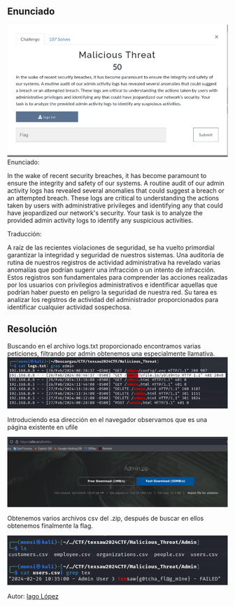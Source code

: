
## Enunciado

![](Enunciado.png)
Enunciado:

In the wake of recent security breaches, it has become paramount to ensure the integrity and safety of our systems. A routine audit of our admin activity logs has revealed several anomalies that could suggest a breach or an attempted breach. These logs are critical to understanding the actions taken by users with administrative privileges and identifying any that could have jeopardized our network's security. Your task is to analyze the provided admin activity logs to identify any suspicious activities.

Traducción:

A raíz de las recientes violaciones de seguridad, se ha vuelto primordial garantizar la integridad y seguridad de nuestros sistemas. Una auditoría de rutina de nuestros registros de actividad administrativa ha revelado varias anomalías que podrían sugerir una infracción o un intento de infracción. Estos registros son fundamentales para comprender las acciones realizadas por los usuarios con privilegios administrativos e identificar aquellas que podrían haber puesto en peligro la seguridad de nuestra red. Su tarea es analizar los registros de actividad del administrador proporcionados para identificar cualquier actividad sospechosa.
## Resolución

Buscando en el archivo logs.txt proporcionado encontramos varias peticiones, filtrando por admin obtenemos una especialmente llamativa.
![](logs.png)

Introduciendo esa dirección en el navegador observamos que es una página existente en ufile

![](web.png)

Obtenemos varios archivos csv del .zip, después de buscar en ellos obtenemos finalmente la flag.

![](flag.png)

Autor: [Iago López](https://github.com/IagoLB)
